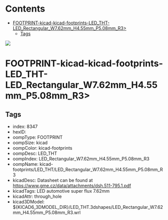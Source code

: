 



Contents
========

* [FOOTPRINT-kicad-kicad-footprints-LED_THT-LED_Rectangular_W7.62mm_H4.55mm_P5.08mm_R3>](#footprint-kicad-kicad-footprints-led_tht-led_rectangular_w762mm_h455mm_p508mm_r3)
	* [Tags](#tags)
  
![][im]
# FOOTPRINT-kicad-kicad-footprints-LED_THT-LED_Rectangular_W7.62mm_H4.55mm_P5.08mm_R3>

## Tags

- index: 8347
- hexID: 
- oompType: FOOTPRINT
- oompSize: kicad
- oompColor: kicad-footprints
- oompDesc: LED_THT
- oompIndex: LED_Rectangular_W7.62mm_H4.55mm_P5.08mm_R3
- oompName: kicad-footprints/LED_THT/LED_Rectangular_W7.62mm_H4.55mm_P5.08mm_R3
- kicadDesc: Datasheet can be found at https://www.gme.cz/data/attachments/dsh.511-795.1.pdf
- kicadTags: LED automotive super flux 7.62mm
- kicadAttr: through_hole
- kicad3DModel: ${KICAD6_3DMODEL_DIR}/LED_THT.3dshapes/LED_Rectangular_W7.62mm_H4.55mm_P5.08mm_R3.wrl



[im]: image.png
